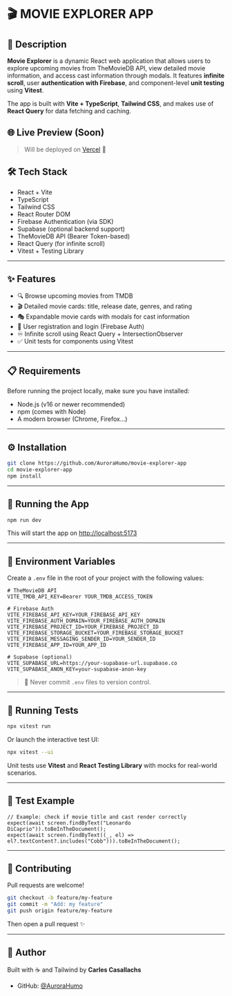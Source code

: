 # 🎬 MOVIE EXPLORER APP

## 📖 Description

**Movie Explorer** is a dynamic React web application that allows users to explore upcoming movies from TheMovieDB API, view detailed movie information, and access cast information through modals.
It features **infinite scroll**, user **authentication with Firebase**, and component-level **unit testing** using **Vitest**.

The app is built with **Vite + TypeScript**, **Tailwind CSS**, and makes use of **React Query** for data fetching and caching.

## 🌐 Live Preview (Soon)

> Will be deployed on [Vercel](https://vercel.com) 🚀

## 🛠 Tech Stack

- React + Vite
- TypeScript
- Tailwind CSS
- React Router DOM
- Firebase Authentication (via SDK)
- Supabase (optional backend support)
- TheMovieDB API (Bearer Token-based)
- React Query (for infinite scroll)
- Vitest + Testing Library

---

## ✨ Features

- 🔍 Browse upcoming movies from TMDB
- 🎬 Detailed movie cards: title, release date, genres, and rating
- 🎭 Expandable movie cards with modals for cast information
- 🔐 User registration and login (Firebase Auth)
- ♾️ Infinite scroll using React Query + IntersectionObserver
- ✅ Unit tests for components using Vitest

---

## 📋 Requirements

Before running the project locally, make sure you have installed:

- Node.js (v16 or newer recommended)
- npm (comes with Node)
- A modern browser (Chrome, Firefox...)

---

## ⚙️ Installation

```bash
git clone https://github.com/AuroraHumo/movie-explorer-app
cd movie-explorer-app
npm install
```

---

## 🚀 Running the App

```bash
npm run dev
```

This will start the app on [http://localhost:5173](http://localhost:5173)

---

## 🔑 Environment Variables

Create a `.env` file in the root of your project with the following values:

```env
# TheMovieDB API
VITE_TMDB_API_KEY=Bearer YOUR_TMDB_ACCESS_TOKEN

# Firebase Auth
VITE_FIREBASE_API_KEY=YOUR_FIREBASE_API_KEY
VITE_FIREBASE_AUTH_DOMAIN=YOUR_FIREBASE_AUTH_DOMAIN
VITE_FIREBASE_PROJECT_ID=YOUR_FIREBASE_PROJECT_ID
VITE_FIREBASE_STORAGE_BUCKET=YOUR_FIREBASE_STORAGE_BUCKET
VITE_FIREBASE_MESSAGING_SENDER_ID=YOUR_SENDER_ID
VITE_FIREBASE_APP_ID=YOUR_APP_ID

# Supabase (optional)
VITE_SUPABASE_URL=https://your-supabase-url.supabase.co
VITE_SUPABASE_ANON_KEY=your-supabase-anon-key
```

> 🔐 Never commit `.env` files to version control.

---

## 🧪 Running Tests

```bash
npx vitest run
```

Or launch the interactive test UI:

```bash
npx vitest --ui
```

Unit tests use **Vitest** and **React Testing Library** with mocks for real-world scenarios.

---

## 🧪 Test Example

```tsx
// Example: check if movie title and cast render correctly
expect(await screen.findByText("Leonardo DiCaprio")).toBeInTheDocument();
expect(await screen.findByText((_, el) => el?.textContent?.includes("Cobb"))).toBeInTheDocument();
```

---


## 🤝 Contributing

Pull requests are welcome!

```bash
git checkout -b feature/my-feature
git commit -m "Add: my feature"
git push origin feature/my-feature
```

Then open a pull request ✨

---

## 👤 Author

Built with ☕  and Tailwind by **Carles Casallachs**

- GitHub: [@AuroraHumo](https://github.com/AuroraHumo)
